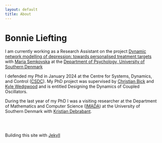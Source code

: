 ```yaml
---
layout: default
title: About
---
```

# Bonnie Liefting

I am currently working as a Research Assistant on the project [Dynamic network modelling of depression: towards personalised treatment targets](https://lundbeckfonden.com/en/dynamic-network-modelling-of-depression-towards-personalised-treatment-targets) with [Maria Semkovska](https://portal.findresearcher.sdu.dk/da/persons/maria-semkovska) at the [Department of Psychology, University of Southern Denmark](https://www.sdu.dk/en/om_sdu/institutter_centre/institut_psykologi)

I defended my Phd in January 2024 at the Centre for Systems, Dynamics, and Control ([CSDC](https://mathematics.exeter.ac.uk/research/csdc/)). My PhD project was supervised by [Christian Bick](https://www.math.vu.nl/~bick/) and [Kyle Wedgwood](https://empslocal.ex.ac.uk/people/staff/kcaw201/index.html) and is entitled Designing the Dynamics of Coupled Oscillators.  

During the last year of my PhD I was a visiting researcher at the Department of Mathematics and Computer Science ([IMADA](https://imada.sdu.dk/)) at the University of Southern Denmark with [Kristian Debrabant](https://imada.sdu.dk/u/debrabant/index_en.php). 

<br/><br/>

Building this site with [Jekyll](https://jekyllrb.com/)
